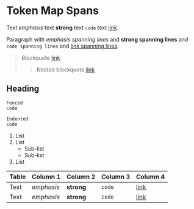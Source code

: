 # Token Map Spans

Text *emphasis* text __strong__ text `code` text [link](https://example.com).

Paragraph with *emphasis
spanning lines* and __strong
spanning lines__ and `code
spanning lines` and [link
spanning lines](https://example.com).

> Blockquote
> [link](https://example.com)
> > Nested
> > blockquote
> > [link](https://example.com)

Heading
-------

```lang
Fenced
code
```

    Indented
    code

1. List
2. List
   - Sub-list
   - Sub-list
3. List

| Table | Column 1   | Column 2   | Column 3 | Column 4                    |
|-------|------------|------------|----------|----------------------------|
| Text  | *emphasis* | __strong__ | `code`   | [link](https://example.com) |
| Text  | *emphasis* | __strong__ | `code`   | [link](https://example.com) |

<!-- markdownlint-configure-file {
  "code-block-style": false,
  "heading-style": false
} -->
